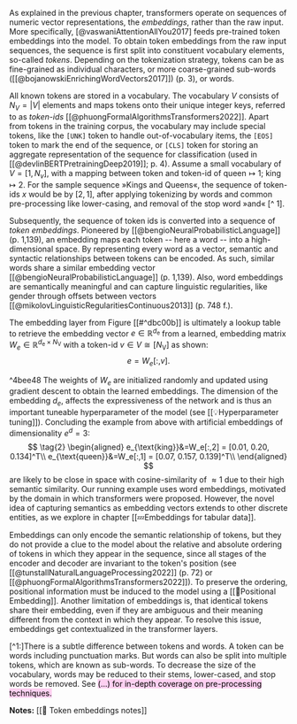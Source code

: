 As explained in the previous chapter, transformers operate on sequences of numeric vector representations, the *embeddings*, rather than the raw input. More specifically, [@vaswaniAttentionAllYou2017] feeds pre-trained token embeddings into the model. To obtain token embeddings from the raw input sequences, the sequence is first split into constituent vocabulary elements, so-called *tokens*. Depending on the tokenization strategy, tokens can be as fine-grained as individual characters, or more coarse-grained sub-words ([[@bojanowskiEnrichingWordVectors2017]]) (p. 3), or words. 

All known tokens are stored in a vocabulary. The vocabulary $V$ consists of $N_{V}=|V|$ elements and maps tokens onto their unique integer keys, referred to as *token-ids* [[@phuongFormalAlgorithmsTransformers2022]]. Apart from tokens in the training corpus, the vocabulary may include special tokens, like the $\texttt{[UNK]}$ token to handle out-of-vocabulary items, the $\texttt{[EOS]}$ token to mark the end of the sequence, or $\texttt{[CLS]}$ token for storing an aggregate representation of the sequence for classification (used in [[@devlinBERTPretrainingDeep2019]]; p. 4). Assume a small vocabulary of $V=[1,N_v]$, with a mapping between token and token-id of $\text{queen}\mapsto 1$; $\text{king}\mapsto 2$. For the sample sequence »Kings and Queens«, the sequence of token-ids $x$ would be by $[2, 1]$, after applying tokenizing by words and common pre-processing like lower-casing, and removal of the stop word »and« [^ 1].

Subsequently, the sequence of token ids is converted into a sequence of *token embeddings*. Pioneered by [[@bengioNeuralProbabilisticLanguage]] (p. 1,139), an embedding maps each token -- here a word -- into a high-dimensional space. By representing every word as a vector, semantic and syntactic relationships between tokens can be encoded. As such, similar words share a similar embedding vector [[@bengioNeuralProbabilisticLanguage]] (p. 1,139). Also, word embeddings are semantically meaningful and can capture linguistic regularities, like gender through offsets between vectors [[@mikolovLinguisticRegularitiesContinuous2013]]  (p. 748 f.). 

The embedding layer from Figure [[#^dbc00b]] is ultimately a lookup table to retrieve the embedding vector $e \in \mathbb{R}^{d_{\mathrm{e}}}$  from a learned, embedding matrix $W_e \in \mathbb{R}^{d_{\mathrm{e}} \times N_{\mathrm{V}}}$ with a token-id $v \in V \cong\left[N_{\mathrm{V}}\right]$ as shown:
$$
\tag{1}
e=W_e[:, v].
$$

^4bee48
The weights of $W_e$ are initialized randomly and updated using gradient descent to obtain the learned embeddings. The dimension of the embedding $d_e$, affects the expressiveness of the network and is thus an important tuneable hyperparameter of the model (see [[💡Hyperparameter tuning]]). Concluding the example from above with artificial embeddings of dimensionality $e^d=3$:
$$
\tag{2}
\begin{aligned}
e_{\text{king}}&=W_e[:,2] = [0.01, 0.20, 0.134]^T\\
e_{\text{queen}}&=W_e[:,1] = [0.07, 0.157, 0.139]^T\\
\end{aligned}
$$
are likely to be close in space with cosine-similarity of $\approx 1$ due to their high semantic similarity. Our running example uses word embeddings, motivated by the domain in which transformers were proposed. However, the novel idea of capturing semantics as embedding vectors extends to other discrete entities, as we explore in chapter [[💤Embeddings for tabular data]].

Embeddings can only encode the semantic relationship of tokens, but they do not provide a clue to the model about the relative and absolute ordering of tokens in which they appear in the sequence, since all stages of the encoder and decoder are invariant to the token's position (see [[@tunstallNaturalLanguageProcessing2022]] (p. 72) or [[@phuongFormalAlgorithmsTransformers2022]]). To preserve the ordering, positional information must be induced to the model using a [[🧵Positional Embedding]]. Another limitation of embeddings is, that identical tokens share their embedding, even if they are ambiguous and their meaning different from the context in which they appear. To resolve this issue, embeddings get contextualized in the transformer layers.

[^1:]There is a subtle difference between tokens and words. A token can be words including punctuation marks. But words can also be split into multiple tokens, which are known as sub-words. To decrease the size of the vocabulary, words may be reduced to their stems, lower-cased, and stop words be removed. See <mark style="background: #FFB8EBA6;">(...) for in-depth coverage on pre-processing techniques.

**Notes:**
[[🛌 Token embeddings notes]]